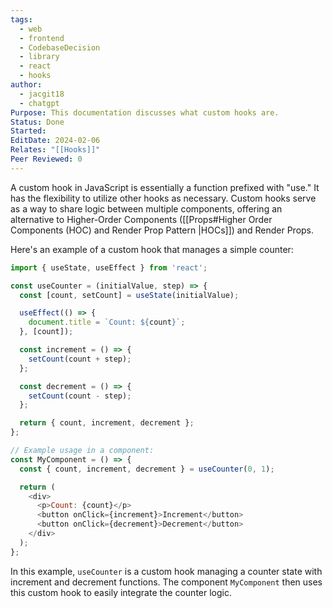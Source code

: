 ```yaml
---
tags:
  - web
  - frontend
  - CodebaseDecision
  - library
  - react
  - hooks
author:
  - jacgit18
  - chatgpt
Purpose: This documentation discusses what custom hooks are.
Status: Done
Started: 
EditDate: 2024-02-06
Relates: "[[Hooks]]"
Peer Reviewed: 0
---
```

A custom hook in JavaScript is essentially a function prefixed with "use." It has the flexibility to utilize other hooks as necessary. Custom hooks serve as a way to share logic between multiple components, offering an alternative to Higher-Order Components ([[Props#Higher Order Components (HOC) and Render Prop Pattern |HOCs]]) and Render Props.

Here's an example of a custom hook that manages a simple counter:

```javascript
import { useState, useEffect } from 'react';

const useCounter = (initialValue, step) => {
  const [count, setCount] = useState(initialValue);

  useEffect(() => {
    document.title = `Count: ${count}`;
  }, [count]);

  const increment = () => {
    setCount(count + step);
  };

  const decrement = () => {
    setCount(count - step);
  };

  return { count, increment, decrement };
};

// Example usage in a component:
const MyComponent = () => {
  const { count, increment, decrement } = useCounter(0, 1);

  return (
    <div>
      <p>Count: {count}</p>
      <button onClick={increment}>Increment</button>
      <button onClick={decrement}>Decrement</button>
    </div>
  );
};
```

In this example, `useCounter` is a custom hook managing a counter state with increment and decrement functions. The component `MyComponent` then uses this custom hook to easily integrate the counter logic.

